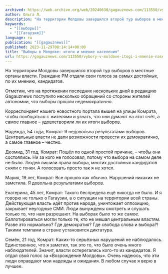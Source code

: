 ```yaml
---
archived: https://web.archive.org/web/20240630/gagauznews.com/113550/vybory-v-moldove-itogi-i-mnenie-naseleniya.html
author: Ольга Л.
description: "На территории Молдовы завершился второй тур выборов в местные органы власти. Граждане РМ отдали свои голоса за самых достойных, по их мнению, кандидатов. Отметим, что на протяжении последних нескольких дней в редакцию Gagauznews поступило несколько обращений со стороны жителей автономии, что выборы прошли недемократично. Корреспондент нашего новостного портала вышел на улицы Комрата, чтобы пообщаться с жителями и узнать, что они думают на этот счёт, а самое главное – удовлетворили ли их итоги выборов. Надежда, 54 года, Комрат: Я недовольна результатами выборов. Центральные власти не дали возможности провести их демократично, а самое главное – честно. Деомид, 31 год, Комрат: Пошёл по […]"
keywords:
  - "[[выборы]]"
  - "[[Гагаузия]]"
language: ru
publication: "[[gagauznews]]"
published: 2023-11-29T08:14:14+00:00
title: "Выборы в Молдове: итоги и мнение населения"
url: https://gagauznews.com/113550/vybory-v-moldove-itogi-i-mnenie-naseleniya.html
---
```


На территории Молдовы завершился второй тур выборов в местные органы власти. Граждане РМ отдали свои голоса за самых достойных, по их мнению, кандидатов.

Отметим, что на протяжении последних нескольких дней в редакцию Gagauznews поступило несколько обращений со стороны жителей автономии, что выборы прошли недемократично.

Корреспондент нашего новостного портала вышел на улицы Комрата, чтобы пообщаться с жителями и узнать, что они думают на этот счёт, а самое главное – удовлетворили ли их итоги выборов.

Надежда, 54 года, Комрат:
Я недовольна результатами выборов. Центральные власти не дали возможности провести их демократично, а самое главное – честно.

Деомид, 31 год, Комрат:
Пошёл по одной простой причине, – чтобы они состоялись. Ни за кого не голосовал, потому что выбора на самом деле не было. Людей лишили права выбора, многих достойных кандидатов сняли с гонки. А голосовать просто так я не хотел.

Мария, 19 лет, Комрат:
Все прошло как обычно. Нарушений никаких не заметила. Я довольна результатами выборов.

Екатерина, 45 лет, Комрат:
Такого беспредела ещё никогда не было. И я говорю не только о Гагаузии, а о ситуации на территории всей страны. Действующая власть идёт против народа, уничтожает оппозицию, закрывает неугодные СМИ. Люди вынуждены смотреть и слушать только то, что нам разрешают. На выборах было то же самое. Баллотироваться могли только те, кто не мешал центральным властям. Разве это нормально? Где демократия? Где свобода слова и выбора?! Такими темпами в стране установится диктатура.

Семён, 21 год, Комрат:
Каких-то серьёзных нарушений не наблюдалось. Единственное, что я заметил, так это то, что было очень много наблюдателей. Значит, власти остерегались кого-то из кандидатов. Я отдал свой голос за «Возрождение Молдовы». Очень надеюсь, что эти люди оправдают мои надежды и ожидания. В любом случае я верю в лучшее.